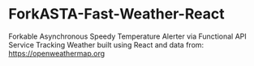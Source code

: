 # ForkASTA-Fast-Weather-React
Forkable Asynchronous Speedy Temperature Alerter via Functional API Service Tracking Weather built using React and data from: https://openweathermap.org
